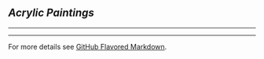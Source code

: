 ## _**Acrylic Paintings**_
---


---

For more details see [GitHub Flavored Markdown](https://guides.github.com/features/mastering-markdown/).
